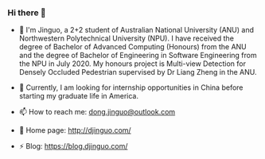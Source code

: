### Hi there 👋

- 🔭 I'm Jinguo, a 2+2 student of Australian National University (ANU) and Northwestern Polytechnical University (NPU). I have received the degree of Bachelor of Advanced Computing (Honours) from the ANU and the degree of Bachelor of Engineering in Software Engineering from the NPU in July 2020. My honours project is Multi-view Detection for Densely Occluded Pedestrian supervised by Dr Liang Zheng in the ANU.

- 🌱 Currently, I am looking for internship opportunities in China before starting my graduate life in America.

- 📫 How to reach me: dong.jinguo@outlook.com

- 🤔 Home page: http://djinguo.com/

- ⚡ Blog: https://blog.djinguo.com/

<!--
**femj007/femj007** is a ✨ _special_ ✨ repository because its `README.md` (this file) appears on your GitHub profile.

Here are some ideas to get you started:

- 🔭 I’m currently working on ...
- 🌱 I’m currently learning ...
- 👯 I’m looking to collaborate on ...
- 🤔 I’m looking for help with ...
- 💬 Ask me about ...
- 📫 How to reach me: ...
- 😄 Pronouns: ...
- ⚡ Fun fact: ...
-->
